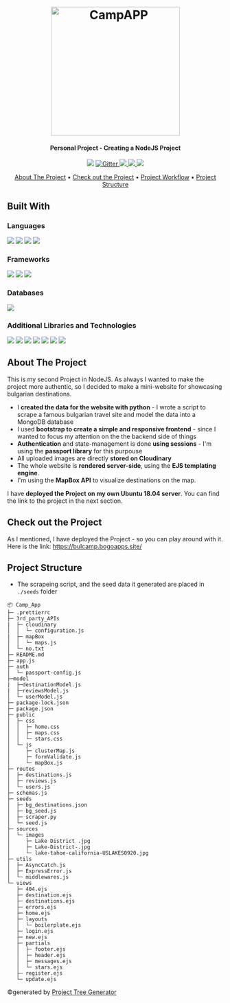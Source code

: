 <h1 align="center">
  <br>
  <a href="https://bulcamp.bogoapps.site/"><img src="https://res.cloudinary.com/dawb3psft/image/upload/v1647926681/Portfolio/campapp.png" alt="CampAPP" width="300"></a>
</h1>

<h4 align="center">Personal Project - Creating a NodeJS Project </h4>

<p align="center">
  <a href="https://img.shields.io/badge/Made%20with-JavaScript-yellow"><img src="https://img.shields.io/badge/Made%20with-JavaScript-yellow"></a>
  <a href="https://img.shields.io/badge/Made%20with-Python-blue">
    <img src="https://img.shields.io/badge/Made%20with-Python-blue"
         alt="Gitter">
  </a>
  <a href="https://img.shields.io/tokei/lines/github/Bogo56/Camp_App">
      <img src="https://img.shields.io/tokei/lines/github/Bogo56/Camp_App">
  </a>
  <a href="https://img.shields.io/github/languages/count/Bogo56/Camp_App?color=f">
    <img src="https://img.shields.io/github/languages/count/Bogo56/Camp_App?color=f">
  </a>
  <a href="https://badgen.net/github/commits/Bogo56/Camp_App">
    <img src="https://badgen.net/github/commits/Bogo56/Camp_App">
  </a>
</p>

<p align="center">
  <a href="#about-the-project">About The Project</a> •
  <a href="#check-out-the-project">Check out the Project</a> •
  <a href="#project-workflow">Project Workflow</a> •
  <a href="#project-structure">Project Structure</a> 
</p>

## Built With
###  Languages
<p>
  <img src="https://img.shields.io/badge/JavaScript-F7DF1E?style=for-the-badge&logo=javascript&logoColor=black">
  <img src="https://img.shields.io/badge/Python-3776AB?style=for-the-badge&logo=python&logoColor=white">
  <img src="https://img.shields.io/badge/HTML5-E34F26?style=for-the-badge&logo=html5&logoColor=white">
  <img src="https://img.shields.io/badge/CSS3-1572B6?style=for-the-badge&logo=css3&logoColor=white">
<p>
  
### Frameworks
<p>
<img src="https://img.shields.io/badge/Node.js-43853D?style=for-the-badge&logo=node.js&logoColor=white">
<img src="https://img.shields.io/badge/Express.js-404D59?style=for-the-badge">
  <img src="https://img.shields.io/badge/Bootstrap-563D7C?style=for-the-badge&logo=bootstrap&logoColor=white">
</p>

### Databases
<p>
<img src="https://img.shields.io/badge/MongoDB-4EA94B?style=for-the-badge&logo=mongodb&logoColor=white">
</p>

### Additional Libraries and Technologies
<p>
  <img src="https://img.shields.io/badge/ORM-Mongoose-red?style=for-the-badge">
  <img src="https://img.shields.io/badge/OS-Ubuntu-orange?style=for-the-badge">
  <img src="https://img.shields.io/badge/Templating-EJS-green?style=for-the-badge">
  <img src="https://img.shields.io/badge/API-Cloudinary-blueviolet?style=for-the-badge">
  <img src="https://img.shields.io/badge/API-MapBox-blueviolet?style=for-the-badge">
  <img src="https://img.shields.io/badge/Security-Bcrypt-green?style=for-the-badge">
  <img src="https://img.shields.io/badge/Security-Passport-green?style=for-the-badge">
</p>

## About The Project
This is my second Project in NodeJS. As always I wanted to make the project more authentic, so I decided to make a mini-website for showcasing bulgarian destinations.
* I **created the data for the website with python** - I wrote a script to scrape a famous bulgarian travel site and model the data into a MongoDB database
* I used **bootstrap to create a simple and responsive frontend** - since I wanted to focus my attention on the the backend side of things
* **Authentication** and state-management is done **using sessions** - I'm using the **passport library** for this purpouse
* All uploaded images are directly **stored on Cloudinary**
* The whole website is **rendered server-side**, using the **EJS templating engine**.
* I'm using the **MapBox API** to visualize destinations on the map.

I have **deployed the Project on my own Ubuntu 18.04 server**. You can find the link to the project in the next section.

## Check out the Project
As I mentioned, I have deployed the Project - so you can play around with it. Here is the link:
https://bulcamp.bogoapps.site/


## Project Structure

* The scrapeing script, and the seed data it generated are placed in `./seeds` folder

```
📦 Camp_App
├─ .prettierrc
├─ 3rd_party_APIs
|  ├─ cloudinary
│  │  └─ configuration.js
|  ├─ mapBox
│  │  └─ maps.js
│  └─ no.txt
├─ README.md
├─ app.js
├─ auth
│  └─ passport-config.js
├─model
|  ├─destinationModel.js
|  ├─reviewsModel.js
│  └─ userModel.js
├─ package-lock.json
├─ package.json
├─ public
│  ├─ css
│  │  ├─ home.css
│  │  ├─ maps.css
│  │  └─ stars.css
│  └─ js
│     ├─ clusterMap.js
│     ├─ formValidate.js
│     └─ mapBox.js
├─ routes
│  ├─ destinations.js
│  ├─ reviews.js
│  └─ users.js
├─ schemas.js
├─ seeds
│  ├─ bg_destinations.json
│  ├─ bg_seed.js
│  ├─ scraper.py
│  └─ seed.js
├─ sources
│  └─ images
│     ├─ Lake District .jpg
│     ├─ Lake-District-.jpg
│     └─ lake-tahoe-california-USLAKES0920.jpg
├─ utils
│  ├─ AsyncCatch.js
│  ├─ ExpressError.js
│  └─ middlewares.js
└─ views
   ├─ 404.ejs
   ├─ destination.ejs
   ├─ destinations.ejs
   ├─ errors.ejs
   ├─ home.ejs
   ├─ layouts
   │  └─ boilerplate.ejs
   ├─ login.ejs
   ├─ new.ejs
   ├─ partials
   │  ├─ footer.ejs
   │  ├─ header.ejs
   │  ├─ messages.ejs
   │  └─ stars.ejs
   ├─ register.ejs
   └─ update.ejs
```
©generated by [Project Tree Generator](https://woochanleee.github.io/project-tree-generator)
